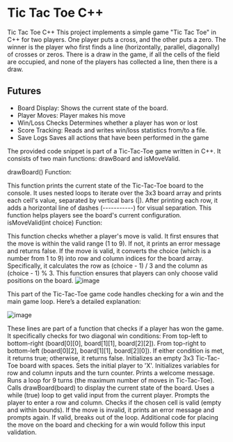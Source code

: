 # Tic Tac Toe C++
Tic Tac Toe C++
This project implements a simple game "Tic Tac Toe" in C++ for two players. One player puts a cross, and the other puts a zero. The winner is the player who first finds a line (horizontally, parallel, diagonally) of crosses or zeros. There is a draw in the game, if all the cells of the field are occupied, and none of the players has collected a line, then there is a draw.
## Futures 
- Board Display: Shows the current state of the board.
- Player Moves: Player makes his move
- Win/Loss Checks Determines whether a player has won or lost
- Score Tracking: Reads and writes win/loss statistics from/to a file.
- Save Logs Saves all actions that have been performed in the game


The provided code snippet is part of a Tic-Tac-Toe game written in C++. It consists of two main functions: drawBoard and isMoveValid.

drawBoard() Function:

This function prints the current state of the Tic-Tac-Toe board to the console.
It uses nested loops to iterate over the 3x3 board array and prints each cell's value, separated by vertical bars (|).
After printing each row, it adds a horizontal line of dashes (-----------) for visual separation.
This function helps players see the board's current configuration.
isMoveValid(int choice) Function:

This function checks whether a player's move is valid.
It first ensures that the move is within the valid range (1 to 9). If not, it prints an error message and returns false.
If the move is valid, it converts the choice (which is a number from 1 to 9) into row and column indices for the board array.
Specifically, it calculates the row as (choice - 1) / 3 and the column as (choice - 1) % 3.
This function ensures that players can only choose valid positions on the board.
![image](https://github.com/reigen88/Practice-Tic-Tac-Toe/assets/161708406/2a698858-b64e-4a7b-b54d-1c65c4e5474d)




This part of the Tic-Tac-Toe game code handles checking for a win and the main game loop. Here’s a detailed explanation:

![image](https://github.com/reigen88/Practice-Tic-Tac-Toe/assets/161708406/c6905143-01bb-4f74-a5d0-ecc4cb05be1a)

These lines are part of a function that checks if a player has won the game.
It specifically checks for two diagonal win conditions:
From top-left to bottom-right (board[0][0], board[1][1], board[2][2]).
From top-right to bottom-left (board[0][2], board[1][1], board[2][0]).
If either condition is met, it returns true; otherwise, it returns false.
Initializes an empty 3x3 Tic-Tac-Toe board with spaces.
Sets the initial player to 'X'.
Initializes variables for row and column inputs and the turn counter.
Prints a welcome message.
Runs a loop for 9 turns (the maximum number of moves in Tic-Tac-Toe).
Calls drawBoard(board) to display the current state of the board.
Uses a while (true) loop to get valid input from the current player.
Prompts the player to enter a row and column.
Checks if the chosen cell is valid (empty and within bounds).
If the move is invalid, it prints an error message and prompts again.
If valid, breaks out of the loop.
Additional code for placing the move on the board and checking for a win would follow this input validation.



